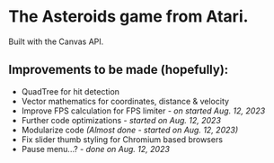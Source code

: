 # The Asteroids game from Atari.
Built with the Canvas API.
## Improvements to be made (hopefully):
<ul>
  <li>QuadTree for hit detection</li>
  <li>Vector mathematics for coordinates, distance & velocity</li>
  <li>Improve FPS calculation for FPS limiter <i>- on started Aug. 12, 2023</i></li>
  <li>Further code optimizations <i>- started on Aug. 12, 2023</i></li>
  <li>Modularize code <i>(Almost done - started on Aug. 12, 2023)</i></li>
  <li>Fix slider thumb styling for Chromium based browsers</li>
  <li>Pause menu...? <i>- done on Aug. 12, 2023</i></li>
</ul>
